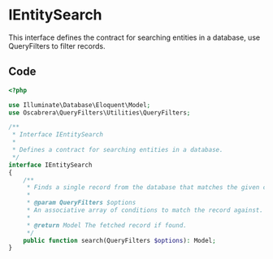 # IEntitySearch

This interface defines the contract for searching entities in a database, use QueryFilters to filter records.

## Code

```php
<?php

use Illuminate\Database\Eloquent\Model;
use Oscabrera\QueryFilters\Utilities\QueryFilters;

/**
 * Interface IEntitySearch
 *
 * Defines a contract for searching entities in a database.
 */
interface IEntitySearch
{
    /**
     * Finds a single record from the database that matches the given conditions.
     *
     * @param QueryFilters $options
     * An associative array of conditions to match the record against.
     *
     * @return Model The fetched record if found.
     */
    public function search(QueryFilters $options): Model;
}
```